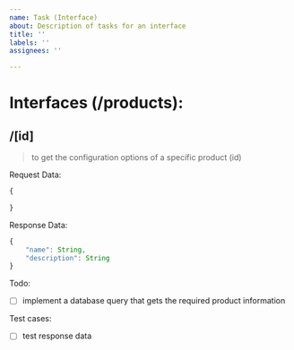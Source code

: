 ```yaml
---
name: Task (Interface)
about: Description of tasks for an interface
title: ''
labels: ''
assignees: ''

---
```


# Interfaces (/products):
## /[id]
> to get the configuration options of a specific product (id)

Request Data:
```javascript
{
    
}
```
Response Data:
```javascript
{
    "name": String,
    "description": String
}
```
Todo:
- [ ] implement a database query that gets the required product information

Test cases:
- [ ] test response data
